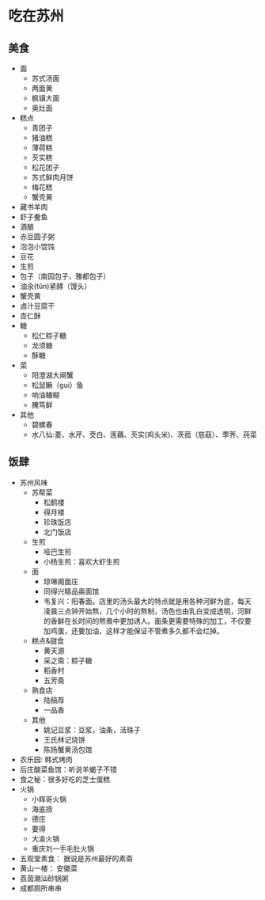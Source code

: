 # 吃在苏州
## 美食
* 面
    * 苏式汤面
    * 两面黄
    * 枫镇大面
    * 奥灶面
* 糕点
    * 青团子
    * 猪油糕
    * 薄荷糕
    * 芡实糕
    * 松花团子
    * 苏式鲜肉月饼
    * 梅花糕
    * 蟹壳黄
* 藏书羊肉
* 虾子鲞鱼
* 酒酿
* 赤豆圆子粥
* 泡泡小馄饨
* 豆花
* 生煎
* 包子（南园包子，雅都包子）
* 油氽(tǔn)紧酵（馒头）
* 蟹壳黄
* 卤汁豆腐干
* 杏仁酥
* 糖
    * 松仁粽子糖
    * 龙须糖
    * 酥糖
* 菜
    * 阳澄湖大闸蟹
    * 松鼠鳜（gui）鱼
    * 响油鳝糊
    * 腌笃鲜
* 其他
  * 碧螺春
  * 水八仙:菱、水芹、茭白、莲藕、芡实(鸡头米)、茨菰（慈菇）、荸荠、莼菜

## 饭肆
* 苏州风味
  * 苏帮菜
    * 松鹤楼
    * 得月楼
    * 珍珠饭店
    * 北门饭店
  * 生煎
    * 哑巴生煎
    * 小杨生煎：喜欢大虾生煎
  * 面
    * 琼琳阁面庄
    * 同得兴精品奥面馆
    * 韦复兴：阳春面。店里的汤头最大的特点就是用各种河鲜为底，每天凌晨三点钟开始熬，几个小时的熬制，汤色也由乳白变成透明，河鲜的香鲜在长时间的熬煮中更加诱人。面条更需要特殊的加工，不仅要加鸡蛋，还要加油，这样才能保证不管煮多久都不会烂掉。
  * 糕点&甜食
    * 黄天源
    * 采之斋：粽子糖
    * 稻香村
    * 五芳斋
  * 熟食店
    * 陆稿荐
    * 一品香
  * 其他
    * 姚记豆浆：豆浆，油条，活珠子
    * 王氏林记烧饼
    * 陈扬蟹黄汤包馆
* 农乐园: 韩式烤肉
* 后庄酸菜鱼馆：听说羊蝎子不错
* 食之秘：很多好吃的芝士蛋糕
* 火锅
  * 小辉哥火锅
  * 海底捞
  * 德庄
  * 要得
  * 大渝火锅
  * 重庆刘一手毛肚火锅
* 五观堂素食： 据说是苏州最好的素斋
* 黄山一楼： 安徽菜
* 荔茵潮汕砂锅粥
* 成都厕所串串
